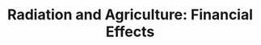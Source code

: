 ---
title:  "Radiation and Agriculture: Financial Effects"
category: ['food']
classes: ['embed','iframe']
excerpt: "The financial strain of radiation on the agricultural sector has been profound."
# excerpt: "My project covers how the aftermath of Chernobyl impacted Eastern European nations financially both immediately after the crisis and into the 21st century. Primarily, I focus on the Eastern European agriculture sector and examine what role the agriculture crisis played in the overall financial struggles of the USSR at the end of its existence. "
description: "My project covers how the aftermath of Chernobyl impacted Eastern European nations financially both immediately after the crisis and into the 21st century. Primarily, I focus on the Eastern European agriculture sector and examine what role the agriculture crisis played in the overall financial struggles of the USSR at the end of its existence. "
header:
  # overlay_image: assets/images/levitz.png
  teaser: assets/images/levitz.png
contributors:
    - name: Zander Levitz
      bio: "'20 is from Chappaqua, NY and studied Economics and Psychology at Swarthmore. Zander was also a member of the men's lacrosse team and the president of the Golf Club."
embed:
  type: storymap
  id: ca1a5ad6c685dbbd20f882f5aa9497a1
  title: zl-installation-project
  url: https://uploads.knightlab.com/storymapjs/ca1a5ad6c685dbbd20f882f5aa9497a1/zl-installation-project/index.html
---